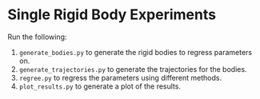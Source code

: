 # Single Rigid Body Experiments

Run the following:
1. `generate_bodies.py` to generate the rigid bodies to regress parameters on.
2. `generate_trajectories.py` to generate the trajectories for the bodies.
3. `regree.py` to regress the parameters using different methods.
4. `plot_results.py` to generate a plot of the results.
